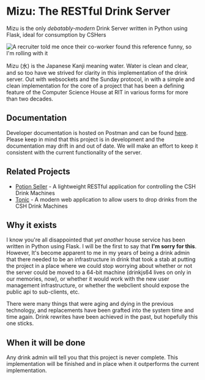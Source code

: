 # Mizu: The RESTful Drink Server

Mizu is the only _debatably-modern_ Drink Server written in Python using Flask, ideal for consumption by CSHers

![A recruiter told me once their co-worker found this reference funny, so I'm rolling with it](https://user-images.githubusercontent.com/4873335/55663141-d2ab9480-57e8-11e9-8a2d-472a0a3994ed.jpg)


Mizu (水) is the Japanese Kanji meaning water. Water is clean and clear, and so too have we strived for clarity in
this implementation of the drink server. Out with websockets and the Sunday protocol, in with a simple and clean
implementation for the core of a project that has been a defining feature of the Computer Science House at RIT in
various forms for more than two decades.

## Documentation

Developer documentation is hosted on Postman and can be found
[here](https://documenter.getpostman.com/view/6712720/S1EJWLQW). Please keep in mind that this project is in development
and the documentation may drift in and out of date. We will make an effort to keep it consistent with the current
functionality of the server.

## Related Projects

- [Potion Seller](https://github.com/ramzallan/potion-seller) - A lightweight RESTful application for controlling the
  CSH Drink Machines
- [Tonic](https://github.com/ramzallan/tonic) - A modern web application to allow users to drop drinks from the CSH
  Drink Machines

## Why it exists
I know you're all disappointed that _yet another_ house service has been written in Python using Flask. I will be the
first to say that **I'm sorry for this**. However, It's become apparent to me in my years of being a drink admin that
there needed to be an infrastructure in drink that took a stab at putting the project in a place where we could stop
worrying about whether or not the server could be moved to a 64-bit machine (drinkjs64 lives on only in our memories,
now), or whether it would work with the new user management infrastructure, or whether the webclient should expose the 
public api to sub-clients, etc.

There were many things that were aging and dying in the previous technology, and replacements have been grafted into the
system time and time again. Drink rewrites have been achieved in the past, but hopefully this one sticks.

## When it will be done
Any drink admin will tell you that this project is never complete. This implementation will be finished and in place
when it outperforms the current implementation.

